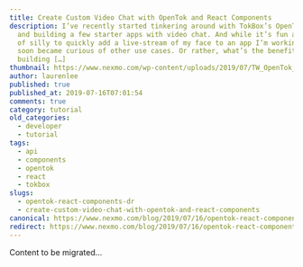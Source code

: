 ```yaml
---
title: Create Custom Video Chat with OpenTok and React Components
description: I’ve recently started tinkering around with TokBox’s OpenTok API
  and building a few starter apps with video chat. And while it’s fun and sort
  of silly to quickly add a live-stream of my face to an app I’m working on, I
  soon became curious of other use cases. Or rather, what’s the benefit of
  building […]
thumbnail: https://www.nexmo.com/wp-content/uploads/2019/07/TW_OpenTok_React.png
author: laurenlee
published: true
published_at: 2019-07-16T07:01:54
comments: true
category: tutorial
old_categories:
  - developer
  - tutorial
tags:
  - api
  - components
  - opentok
  - react
  - tokbox
slugs:
  - opentok-react-components-dr
  - create-custom-video-chat-with-opentok-and-react-components
canonical: https://www.nexmo.com/blog/2019/07/16/opentok-react-components-dr
redirect: https://www.nexmo.com/blog/2019/07/16/opentok-react-components-dr
---
```

Content to be migrated...